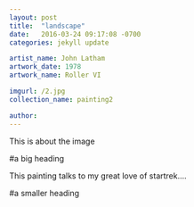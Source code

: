 ```yaml
---
layout: post
title:  "landscape"
date:   2016-03-24 09:17:08 -0700
categories: jekyll update

artist_name: John Latham
artwork_date: 1978
artwork_name: Roller VI

imgurl: /2.jpg
collection_name: painting2

author:
---
```


This is about the image

#a big heading

This painting talks to my great love of startrek....

#a smaller heading